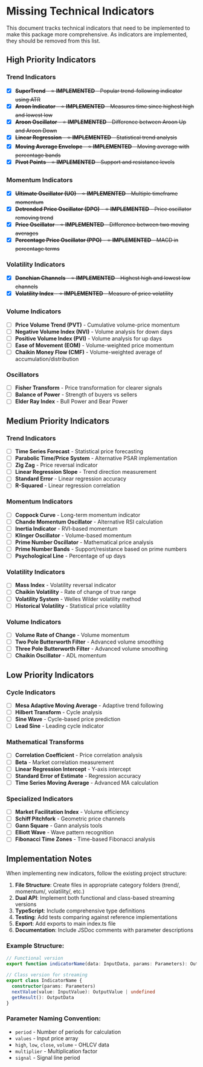 # Missing Technical Indicators

This document tracks technical indicators that need to be implemented to make this package more comprehensive. As indicators are implemented, they should be removed from this list.

## High Priority Indicators

### Trend Indicators
- [x] ~~**SuperTrend** - ⭐ **IMPLEMENTED** - Popular trend-following indicator using ATR~~
- [x] ~~**Aroon Indicator** - ⭐ **IMPLEMENTED** - Measures time since highest high and lowest low~~
- [x] ~~**Aroon Oscillator** - ⭐ **IMPLEMENTED** - Difference between Aroon Up and Aroon Down~~
- [x] ~~**Linear Regression** - ⭐ **IMPLEMENTED** - Statistical trend analysis~~
- [x] ~~**Moving Average Envelope** - ⭐ **IMPLEMENTED** - Moving average with percentage bands~~
- [x] ~~**Pivot Points** - ⭐ **IMPLEMENTED** - Support and resistance levels~~

### Momentum Indicators
- [x] ~~**Ultimate Oscillator (UO)** - ⭐ **IMPLEMENTED** - Multiple timeframe momentum~~
- [x] ~~**Detrended Price Oscillator (DPO)** - ⭐ **IMPLEMENTED** - Price oscillator removing trend~~
- [x] ~~**Price Oscillator** - ⭐ **IMPLEMENTED** - Difference between two moving averages~~
- [x] ~~**Percentage Price Oscillator (PPO)** - ⭐ **IMPLEMENTED** - MACD in percentage terms~~

### Volatility Indicators
- [x] ~~**Donchian Channels** - ⭐ **IMPLEMENTED** - Highest high and lowest low channels~~
- [x] ~~**Volatility Index** - ⭐ **IMPLEMENTED** - Measure of price volatility~~

### Volume Indicators
- [ ] **Price Volume Trend (PVT)** - Cumulative volume-price momentum
- [ ] **Negative Volume Index (NVI)** - Volume analysis for down days
- [ ] **Positive Volume Index (PVI)** - Volume analysis for up days
- [ ] **Ease of Movement (EOM)** - Volume-weighted price momentum
- [ ] **Chaikin Money Flow (CMF)** - Volume-weighted average of accumulation/distribution

### Oscillators
- [ ] **Fisher Transform** - Price transformation for clearer signals
- [ ] **Balance of Power** - Strength of buyers vs sellers
- [ ] **Elder Ray Index** - Bull Power and Bear Power

## Medium Priority Indicators

### Trend Indicators
- [ ] **Time Series Forecast** - Statistical price forecasting
- [ ] **Parabolic Time/Price System** - Alternative PSAR implementation
- [ ] **Zig Zag** - Price reversal indicator
- [ ] **Linear Regression Slope** - Trend direction measurement
- [ ] **Standard Error** - Linear regression accuracy
- [ ] **R-Squared** - Linear regression correlation

### Momentum Indicators
- [ ] **Coppock Curve** - Long-term momentum indicator
- [ ] **Chande Momentum Oscillator** - Alternative RSI calculation
- [ ] **Inertia Indicator** - RVI-based momentum
- [ ] **Klinger Oscillator** - Volume-based momentum
- [ ] **Prime Number Oscillator** - Mathematical price analysis
- [ ] **Prime Number Bands** - Support/resistance based on prime numbers
- [ ] **Psychological Line** - Percentage of up days

### Volatility Indicators
- [ ] **Mass Index** - Volatility reversal indicator
- [ ] **Chaikin Volatility** - Rate of change of true range
- [ ] **Volatility System** - Welles Wilder volatility method
- [ ] **Historical Volatility** - Statistical price volatility

### Volume Indicators
- [ ] **Volume Rate of Change** - Volume momentum
- [ ] **Two Pole Butterworth Filter** - Advanced volume smoothing
- [ ] **Three Pole Butterworth Filter** - Advanced volume smoothing
- [ ] **Chaikin Oscillator** - ADL momentum

## Low Priority Indicators

### Cycle Indicators
- [ ] **Mesa Adaptive Moving Average** - Adaptive trend following
- [ ] **Hilbert Transform** - Cycle analysis
- [ ] **Sine Wave** - Cycle-based price prediction
- [ ] **Lead Sine** - Leading cycle indicator

### Mathematical Transforms
- [ ] **Correlation Coefficient** - Price correlation analysis
- [ ] **Beta** - Market correlation measurement
- [ ] **Linear Regression Intercept** - Y-axis intercept
- [ ] **Standard Error of Estimate** - Regression accuracy
- [ ] **Time Series Moving Average** - Advanced MA calculation

### Specialized Indicators
- [ ] **Market Facilitation Index** - Volume efficiency
- [ ] **Schiff Pitchfork** - Geometric price channels
- [ ] **Gann Square** - Gann analysis tools
- [ ] **Elliott Wave** - Wave pattern recognition
- [ ] **Fibonacci Time Zones** - Time-based Fibonacci analysis

## Implementation Notes

When implementing new indicators, follow the existing project structure:

1. **File Structure**: Create files in appropriate category folders (trend/, momentum/, volatility/, etc.)
2. **Dual API**: Implement both functional and class-based streaming versions
3. **TypeScript**: Include comprehensive type definitions
4. **Testing**: Add tests comparing against reference implementations
5. **Export**: Add exports to main index.ts file
6. **Documentation**: Include JSDoc comments with parameter descriptions

### Example Structure:
```typescript
// Functional version
export function indicatorName(data: InputData, params: Parameters): OutputData

// Class version for streaming
export class IndicatorName {
  constructor(params: Parameters)
  nextValue(value: InputValue): OutputValue | undefined
  getResult(): OutputData
}
```

### Parameter Naming Convention:
- `period` - Number of periods for calculation
- `values` - Input price array
- `high`, `low`, `close`, `volume` - OHLCV data
- `multiplier` - Multiplication factor
- `signal` - Signal line period